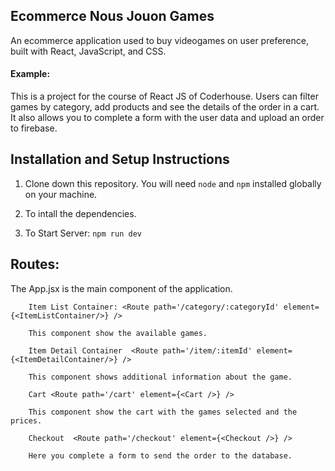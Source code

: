 ## Ecommerce Nous Jouon Games 

An ecommerce application used to buy videogames on user preference, built with React, JavaScript, and CSS.


#### Example:

This is a project for the course of React JS of Coderhouse. Users can filter games by category, add products and see the details of the order in a cart. It also allows you to complete a form with the user data and upload an order to firebase.


## Installation and Setup Instructions

1. Clone down this repository. You will need `node` and `npm` installed globally on your machine.  

2. To intall the dependencies.

3. To Start Server: `npm run dev`  


## Routes:

The App.jsx is the main component of the application.

        Item List Container: <Route path='/category/:categoryId' element={<ItemListContainer/>} />

        This component show the available games.
          
        Item Detail Container  <Route path='/item/:itemId' element={<ItemDetailContainer/>} />

        This component shows additional information about the game.

        Cart <Route path='/cart' element={<Cart />} />
          
        This component show the cart with the games selected and the prices.

        Checkout  <Route path='/checkout' element={<Checkout />} />

        Here you complete a form to send the order to the database.





